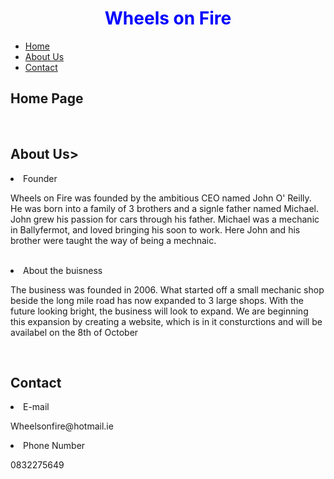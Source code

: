 <!DOCTYPE html>
<html lang="en">
<head>
  <meta charset="UTF-8">
  <meta name="viewport" content="width=device-width, initial-scale=1.0">
  <h1>Wheels on Fire</h1>
  <style>
     h1 {
      color: blue;
      text-align: center;
    }
  </style>
<nav>
            <ul>
                <li><a href="#home">Home</a></li>
                <li><a href="#about">About Us</a></li>
                <li><a href="#contact">Contact</a></li>
            </ul>
        </nav>
</head>
<body>
  <section id = "home">
  <h2>Home Page</h2>
  </section>
  <br>
  
  <section id ="about">
  <h2>About Us></h2>
  <li>Founder</li>
  <p>Wheels on Fire was founded by the ambitious CEO named John O' Reilly. He was born into a family of 3 brothers and a signle father named Michael. John grew his passion for cars through his father. Michael was a mechanic in Ballyfermot, and loved bringing his soon to work. Here John and his brother were taught the way of being a mechnaic.</p>
  <br>
  <li> About the buisness </li>
  <p>The business was founded in 2006. What started off a small mechanic shop beside the long mile road has now expanded to 3 large shops. With the future looking bright, the business will look to expand. We are beginning this expansion by creating a website, which is in it consturctions and will be availabel on the 8th of October </p>
  <br>
  </section>

  <section id = "contact">
  <h2> Contact</h2>
  <li>E-mail</li>
  <p>Wheelsonfire@hotmail.ie</p>
  <li>Phone Number</li>
  <p>0832275649</p>
  </section>
  
  
  
</body>
</html>
